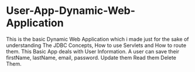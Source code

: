 # User-App-Dynamic-Web-Application
This is the basic Dynamic Web Application which i made just for the sake of understanding The JDBC Concepts, How to use Servlets and How to route them.
This Basic App deals with User Information.
A user can save their firstName, lastName, email, password.
Update them
Read them
Delete Them.

